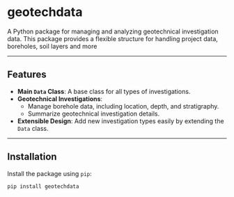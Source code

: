 # geotechdata
A Python package for managing and analyzing geotechnical investigation data. This package provides a flexible structure for handling project data, boreholes, soil layers and more

---

## Features

- **Main `Data` Class**: A base class for all types of investigations.
- **Geotechnical Investigations**:
  - Manage borehole data, including location, depth, and stratigraphy.
  - Summarize geotechnical investigation details.
- **Extensible Design**: Add new investigation types easily by extending the `Data` class.

---

## Installation

Install the package using `pip`:

```bash
pip install geotechdata
